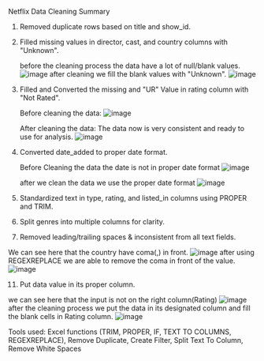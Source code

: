 Netflix Data Cleaning Summary

1. Removed duplicate rows based on title and show_id.
2. Filled missing values in director, cast, and country columns with "Unknown".

   before the cleaning process the data have a lot of null/blank values.
   ![image](https://github.com/user-attachments/assets/3a022b5c-3005-4edb-888f-6aacc976ce0d)
   after cleaning we fill the blank values with "Unknown".
   ![image](https://github.com/user-attachments/assets/f491ffa1-7971-4b27-885e-56256c4080a6)


4. Filled and Converted the missing and "UR" Value in rating column with "Not Rated".

   Before cleaning the data:
     ![image](https://github.com/user-attachments/assets/aa1434b3-0086-4fc4-9567-6819bf9a7875)

   After cleaning the data: The data now is very consistent and ready to use for analysis.
      ![image](https://github.com/user-attachments/assets/01b24d54-3305-4b4d-8732-42c31eb6224a)


6. Converted date_added to proper date format.

   Before Cleaning the data the date is not in proper date format
   ![image](https://github.com/user-attachments/assets/786d49b6-412f-4320-a7fc-78215f2124b2)

   after we clean the data we use the proper date format
      ![image](https://github.com/user-attachments/assets/084f8a7b-0e9d-4709-bc7f-d504eff6bf72)



8. Standardized text in type, rating, and listed_in columns using PROPER and TRIM.
9. Split genres into multiple columns for clarity.
10. Removed leading/trailing spaces & inconsistent from all text fields.
    
   We can see here that the country have coma(,) in front.
   ![image](https://github.com/user-attachments/assets/d953ac66-636f-44fd-a9f4-ca8909357e8c)
   after using REGEXREPLACE we are able to remove the coma in front of the value.
   ![image](https://github.com/user-attachments/assets/543773cc-6e22-4c4f-8cf1-42ecf9568e96)



         
11. Put data value in its proper column.
   
   we can see here that the input is not on the right column(Rating)
  ![image](https://github.com/user-attachments/assets/ed74def8-2858-4fcc-b5f5-4dd135bbd388)
  after the cleaning process we put the data in its designated column and fill the blank cells in Rating column.
  ![image](https://github.com/user-attachments/assets/f06c6ab0-2b7b-4aa1-8df6-d42d52051dd1)



Tools used: Excel functions (TRIM, PROPER, IF, TEXT TO COLUMNS, REGEXREPLACE), Remove Duplicate, Create Filter, Split Text To Column, Remove White Spaces
